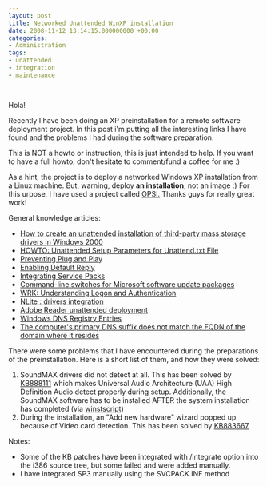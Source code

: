 ```yaml
---
layout: post
title: Networked Unattended WinXP installation
date: 2008-11-12 13:14:15.000000000 +00:00
categories:
- Administration
tags:
- unattended
- integration
- maintenance

---
```

<p>Hola!</p>
<p>Recently I have been doing an XP preinstallation for a remote software deployment project. In this post i'm putting all the interesting links I have found and the problems I had during the software preparation.</p>
<p>This is NOT a howto or instruction, this is just intended to help. If you want to have a full howto, don't hesitate to comment/fund a coffee for me :)<br />
<!--more--></p>
<p>As a hint, the project is to deploy a networked Windows XP installation from a Linux machine. But, warning, deploy <strong>an installation</strong>, not an image :) For this urpose, I have used a project called <a title="OPSI" href="http://opsi.org" target="_blank">OPSI.</a> Thanks guys for really great work!</p>
<p>General knowledge articles:</p>
<ul>
<li><a href="http://support.microsoft.com/?kbid=288344" target="_blank">How to create an unattended installation of third-party mass storage drivers in Windows 2000</a></li>
<li><a href="http://support.microsoft.com/kb/155197" target="_blank">HOWTO: Unattended Setup Parameters for Unattend.txt File</a></li>
<li><a href="http://msdn.microsoft.com/en-us/library/ms940862.aspx" target="_blank">Preventing Plug and Play</a></li>
<li><a href="http://msdn.microsoft.com/en-us/library/ms940850.aspx " target="_blank">Enabling Default Reply</a></li>
<li><a href="http://unattended.msfn.org/unattended.xp/view/web/24/" target="_blank">Integrating Service Packs</a></li>
<li><a href="http://support.microsoft.com/kb/824687/" target="_blank">Command-line switches for Microsoft software update packages</a></li>
<li><a href="http://technet.microsoft.com/en-us/library/bb457114.aspx" target="_blank">WRK: Understanding Logon and Authentication </a></li>
<li><a href="http://www.nliteos.com/download.html" target="_blank">NLite : drivers integration</a></li>
<li><a href="http://www.adobe.com/support/downloads/detail.jsp?ftpID=3564" target="_blank">Adobe Reader unattended deployment</a></li>
<li><a href="http://technet.microsoft.com/en-us/library/dd197418.aspx" target="_blank">Windows DNS Registry Entries</a></li>
<li><a href="http://technet.microsoft.com/en-us/library/aa998420.aspx" target="_blank">The computer's primary DNS suffix does not match the FQDN of the domain where it resides</a></li>
</ul>
<p>There were some problems that I have encountered during the preparations of the preinstallation. Here is a short list of them, and how they were solved:</p>
<ol>
<li>SoundMAX drivers did not detect at all. This has been solved by <a href="http://support.microsoft.com/default.aspx/kb/888111 " target="_blank">KB888111</a> which makes Universal Audio Architecture (UAA) High Definition Audio detect properly during setup. Additionally, the SoundMAX software has to be installed AFTER the system installation has completed (via <a href="http://download.uib.de/opsi_stable/doku/winst_manual.pdf" target="_blank">winstscript</a>)</li>
<li>During the installation, an "Add new hardware" wizard popped up because of Video card detection. This has been solved by <a href="http://support.microsoft.com/kb/883667" target="_blank">KB883667</a></li>
</ol>
<p>Notes:</p>
<ul>
<li>Some of the KB patches have been integrated with /integrate option into the i386 source tree, but some failed and were added manually.</li>
<li>I have integrated SP3 manually using the SVCPACK.INF method</li>
</ul>
